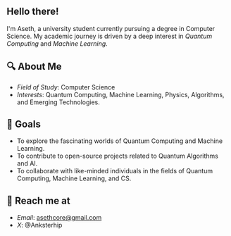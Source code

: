 ## Hello there!

I'm Aseth, a university student currently pursuing a degree in Computer Science. My academic journey is driven by a deep interest in *Quantum Computing* and *Machine Learning*.

## 🔍 About Me

- *Field of Study*: Computer Science
- *Interests*: Quantum Computing, Machine Learning, Physics, Algorithms, and Emerging Technologies.

## 🎯 Goals

- To explore the fascinating worlds of Quantum Computing and Machine Learning.
- To contribute to open-source projects related to Quantum Algorithms and AI.
- To collaborate with like-minded individuals in the fields of Quantum Computing, Machine Learning, and CS.

## 💬 Reach me at

- *Email*: asethcore@gmail.com
- *X*: @Anksterhip
